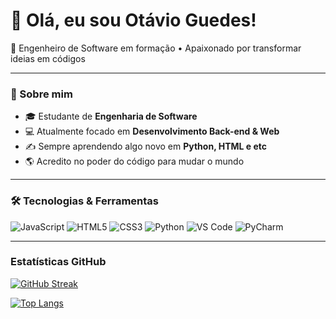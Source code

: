 # 👋 Olá, eu sou Otávio Guedes!

🚀 Engenheiro de Software em formação • Apaixonado por transformar ideias em códigos


---

### 🧠 Sobre mim

- 🎓 Estudante de **Engenharia de Software**
- 💻 Atualmente focado em **Desenvolvimento Back-end & Web**
- ✍️  Sempre aprendendo algo novo em **Python, HTML e etc**
- 🌎 Acredito no poder do código para mudar o mundo

---

### 🛠️ Tecnologias & Ferramentas

![JavaScript](https://img.shields.io/badge/-JavaScript-F7DF1E?logo=javascript&logoColor=000)
![HTML5](https://img.shields.io/badge/-HTML5-E34F26?logo=html5&logoColor=fff)
![CSS3](https://img.shields.io/badge/-CSS3-1572B6?logo=css3&logoColor=fff)
![Python](https://img.shields.io/badge/-Python-3776AB?logo=python&logoColor=fff)
![VS Code](https://img.shields.io/badge/-VS%20Code-007ACC?logo=visual-studio-code&logoColor=fff)
![PyCharm](https://img.shields.io/badge/-PyCharm-000000?logo=pycharm&logoColor=green)

---

### Estatísticas GitHub
[![GitHub Streak](https://streak-stats.demolab.com?user=PandaLoko27&theme=merko&locale=pt_BR&date_format=j%2Fn%5B%2FY%5D&card_width=500)](https://git.io/streak-stats)

[![Top Langs](https://github-readme-stats.vercel.app/api/top-langs/?username=PandaLoko27&layout=donut&bg_color=000000&hide_border=true)](https://github.com/anuraghazra/github-readme-stats)

